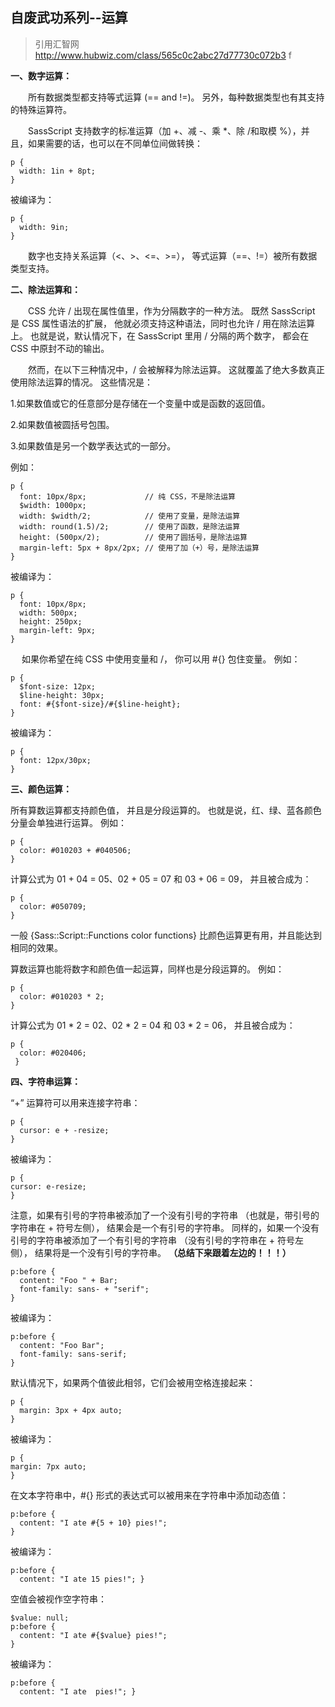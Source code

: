 自废武功系列--运算
--
> 引用汇智网 http://www.hubwiz.com/class/565c0c2abc27d77730c072b3
f

**一、数字运算：**


　　所有数据类型都支持等式运算 (== and !=)。 另外，每种数据类型也有其支持的特殊运算符。

　　SassScript 支持数字的标准运算（加 +、减 -、乘 *、除 /和取模 %），并且，如果需要的话，也可以在不同单位间做转换：

	p {
	  width: 1in + 8pt;
	}

被编译为：

	p {
	  width: 9in; 
	}

　　数字也支持关系运算（<、>、<=、>=）， 等式运算（==、!=）被所有数据类型支持。

**二、除法运算和：**

	
　　CSS 允许 / 出现在属性值里，作为分隔数字的一种方法。 既然 SassScript 是 CSS 属性语法的扩展， 他就必须支持这种语法，同时也允许 / 用在除法运算上。 也就是说，默认情况下，在 SassScript 里用 / 分隔的两个数字， 都会在 CSS 中原封不动的输出。

　　然而，在以下三种情况中，/ 会被解释为除法运算。 这就覆盖了绝大多数真正使用除法运算的情况。 这些情况是：

1.如果数值或它的任意部分是存储在一个变量中或是函数的返回值。

2.如果数值被圆括号包围。

3.如果数值是另一个数学表达式的一部分。

例如：

	p {
	  font: 10px/8px;             // 纯 CSS，不是除法运算
	  $width: 1000px;
	  width: $width/2;            // 使用了变量，是除法运算
	  width: round(1.5)/2;        // 使用了函数，是除法运算
	  height: (500px/2);          // 使用了圆括号，是除法运算
	  margin-left: 5px + 8px/2px; // 使用了加（+）号，是除法运算
	}

被编译为：

	p {
	  font: 10px/8px;
	  width: 500px;
	  height: 250px;
	  margin-left: 9px; 
	}
　
如果你希望在纯 CSS 中使用变量和 /， 你可以用 #{} 包住变量。 例如：

	p {
	  $font-size: 12px;
	  $line-height: 30px;
	  font: #{$font-size}/#{$line-height};
	}

被编译为：

	p {
	  font: 12px/30px; 
	}


**三、颜色运算：**


所有算数运算都支持颜色值， 并且是分段运算的。 也就是说，红、绿、蓝各颜色分量会单独进行运算。 例如：


	p {
	  color: #010203 + #040506;
	}

计算公式为 01 + 04 = 05、02 + 05 = 07 和 03 + 06 = 09， 并且被合成为：

	p {
	  color: #050709; 
	}

一般 {Sass::Script::Functions color functions} 比颜色运算更有用，并且能达到相同的效果。

算数运算也能将数字和颜色值一起运算，同样也是分段运算的。 例如：


	p {
	  color: #010203 * 2;
	}

计算公式为 01 * 2 = 02、02 * 2 = 04 和 03 * 2 = 06， 并且被合成为：


	p {
	  color: #020406;
	 }


**四、字符串运算：**

“+” 运算符可以用来连接字符串：

	
	p {
	  cursor: e + -resize;
	}

被编译为：

	p {
  	cursor: e-resize;
	}


注意，如果有引号的字符串被添加了一个没有引号的字符串 （也就是，带引号的字符串在 + 符号左侧）， 结果会是一个有引号的字符串。 同样的，如果一个没有引号的字符串被添加了一个有引号的字符串 （没有引号的字符串在 + 符号左侧）， 结果将是一个没有引号的字符串。 
**（总结下来跟着左边的！！！）**

	p:before {
	  content: "Foo " + Bar;
	  font-family: sans- + "serif";
	}

被编译为：

	p:before {
	  content: "Foo Bar";
	  font-family: sans-serif; 
	}


默认情况下，如果两个值彼此相邻，它们会被用空格连接起来：

	p {
	  margin: 3px + 4px auto;
	}	

被编译为：

	p {
  	margin: 7px auto; 
	}


在文本字符串中，#{} 形式的表达式可以被用来在字符串中添加动态值：

	p:before {
	  content: "I ate #{5 + 10} pies!";
	}


被编译为：

	p:before {
	  content: "I ate 15 pies!"; }


空值会被视作空字符串：

	$value: null;
	p:before {
	  content: "I ate #{$value} pies!";
	}


被编译为：

	p:before {
	  content: "I ate  pies!"; }